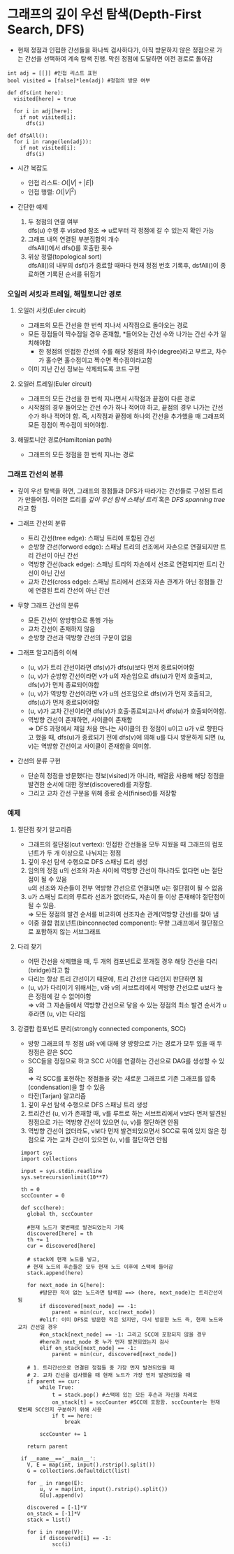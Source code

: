 # 그래프의 깊이 우선 탐색(Depth-First Search, DFS)

- 현재 정점과 인접한 간선들을 하나씩 검사하다가, 아직 방문하지 않은 정점으로 가는 간선을 선택하여 계속 탐색 진행. 막힌 정점에 도달하면 이전 경로로 돌아감
```
int adj = [[]] #인접 리스트 표현
bool visited = [false]*len(adj) #정점의 방문 여부

def dfs(int here):
  visited[here] = true
  
  for i in adj[here]:
    if not visited[i]:
      dfs(i)

def dfsAll():
  for i in range(len(adj)):
    if not visited[i]:
      dfs(i)
```

- 시간 복잡도
   - 인접 리스트: $O(|V|+|E|)$
   - 인접 행렬: $O(|V|^{2})$

- 간단한 예제
   1. 두 정점의 연결 여부  
     dfs(u) 수행 후 visited 참조 $\Rightarrow$ u로부터 각 정점에 갈 수 있는지 확인 가능
   2. 그래프 내의 연결된 부분집합의 개수  
     dfsAll()에서 dfs()를 호출한 횟수
   3. 위상 정렬(topological sort)  
     dfsAll()의 내부의 dsf()가 종료할 때마다 현재 정점 번호 기록후, dsfAll()이 종료하면 기록된 순서를 뒤집기

### 오일러 서킷과 트레일, 해밀토니안 경로
1. 오일러 서킷(Euler circuit)
   - 그래프의 모든 간선을 한 번씩 지나서 시작점으로 돌아오는 경로
   - 모든 정점들이 짝수점일 경우 존재함, *들어오는 간선 수와 나가는 간선 수가 일치해야함
     - 한 정점의 인접한 간선의 수를 해당 정점의 차수(degree)라고 부르고, 차수가 홀수면 홀수점이고 짝수면 짝수점이라고함
   - 이미 지난 간선 정보는 삭제되도록 코드 구현

2. 오일러 트레일(Euler circuit)
   - 그래프의 모든 간선을 한 번씩 지나면서 시작점과 끝점이 다른 경로
   - 시작점의 경우 들어오는 간선 수가 하나 적어야 하고, 끝점의 경우 나가는 간선 수가 하나 적어야 함. 즉, 시작점과 끝점에 하나의 간선을 추가했을 때 그래프의 모든 정점이 짝수점이 되어야함.

3. 해밀토니안 경로(Hamiltonian path)
   - 그래프의 모든 정점을 한 번씩 지나는 경로
   
### 그래프 간선의 분류
- 깊이 우선 탐색을 하면, 그래프의 정점들과 DFS가 따라가는 간선들로 구성된 트리가 만들어짐. 이러한 트리를 *깊이 우선 탐색 스패닝 트리* 혹은 
*DFS spanning tree*라고 함
- 그래프 간선의 분류
   - 트리 간선(tree edge): 스패닝 트리에 포함된 간선
   - 순방향 간선(forword edge): 스패닝 트리의 선조에서 자손으로 연결되지만 트리 간선이 아닌 간선
   - 역방향 간선(back edge): 스패닝 트리의 자손에서 선조로 연결되지만 트리 간선이 아닌 간선
   - 교차 간선(cross edge): 스패닝 트리에서 선조와 자손 관계가 아닌 정점들 간에 연결된 트리 간선이 아닌 간선
 
- 무향 그래프 간선의 분류
   - 모든 간선이 양방향으로 통행 가능
   - 교차 간선이 존재하지 않음
   - 순방향 간선과 역방향 간선의 구분이 없음

- 그래프 알고리즘의 이해
   - (u, v)가 트리 간선이라면 dfs(v)가 dfs(u)보다 먼저 종료되어야함
   - (u, v)가 순방향 간선이라면 v가 u의 자손임으로 dfs(u)가 먼저 호출되고, dfs(v)가 먼저 종료되어야함
   - (u, v)가 역방향 간선이라면 v가 u의 선조임으로 dfs(v)가 먼저 호출되고, dfs(u)가 먼저 종료되어야함
   - (u, v)가 교차 간선이라면 dfs(v)가 호출·종료되고나서 dfs(u)가 호출되어야함. 
   - 역방향 간선이 존재하면, 사이클이 존재함  
     $\Rightarrow$ DFS 과정에서 제일 처음 만나는 사이클의 한 정점이 u이고 u가 v로 향한다고 했을 때, dfs(u)가 종료되기 전에 dfs(v)에 의해 u를 다시 방문하게 되면 (u, v)는 역방향 간선이고 사이클이 존재함을 의미함.

- 간선의 분류 구현
   - 단순히 정점을 방문했다는 정보(visited)가 아니라, 배열읈 사용해 해당 정점을 발견한 순서에 대한 정보(discovered)를 저장함.
   - 그리고 교차 간선 구분을 위해 종료 순서(finised)를 저장함
   
### 예제
1. 절단점 찾기 알고리즘
   - 그래프의 절단점(cut vertex): 인접한 간선들을 모두 지웠을 때 그래프의 컴포넌트가 두 개 이상으로 나눠지는 정점
   1. 깊이 우선 탐색 수행으로 DFS 스패닝 트리 생성
   2. 임의의 정점 u의 선조와 자손 사이에 역방향 간선이 하나라도 없다면 u는 절단점이 될 수 있음  
     u의 선조와 자손들이 전부 역방향 간선으로 연결되면 u는 절단점이 될 수 없음
   3. u가 스패닝 트리의 루트라 선조가 없더라도, 자손이 둘 이상 존재해야 절단점이 될 수 있음.  
   $\Rightarrow$ 모든 정점의 발견 순서를 비교하여 선조자손 관계(역방향 간선)를 찾아 냄
   - 이중 결합 컴포넌트(binconnected component): 무향 그래프에서 절단점으로 포함하지 않는 서브그래프
   
2. 다리 찾기
   - 어떤 간선을 삭제했을 때, 두 개의 컴포넌트로 쪼개질 경우 해당 간선을 다리(bridge)라고 함
   - 다리는 항상 트리 간선이기 때문에, 트리 간선만 다리인지 판단하면 됨
   - (u, v)가 다리이기 위해서는, v와 v의 서브트리에서 역방향 간선으로 u보다 높은 정점에 갈 수 없어야함  
   $\Rightarrow$ v와 그 자손들에서 역방향 간선으로 닿을 수 있는 정점의 최소 발견 순서가 u 후라면 (u, v)는 다리임
 
3. 강결합 컴포넌트 분리(strongly connected components, SCC)
   - 방향 그래프의 두 정점 u와 v에 대해 양 방향으로 가는 경로가 모두 있을 때 두 정점은 같은 SCC
   - SCC들을 정점으로 하고 SCC 사이를 연결하는 간선으로 DAG를 생성할 수 있음  
   $\Rightarrow$ 각 SCC를 표현하는 정점들을 갖는 새로운 그래프로 기존 그래프를 압축(condensation)을 할 수 있음
   - 타잔(Tarjan) 알고리즘
   1. 깊이 우선 탐색 수행으로 DFS 스패닝 트리 생성
   2. 트리간선 (u, v)가 존재할 때, v를 루트로 하는 서브트리에서 v보다 먼저 발견된 정점으로 가는 역방향 간선이 있으면 (u, v)를 절단하면 안됨
   3. 역방향 간선이 없더라도, v보다 먼저 발견되었으면서 SCC로 묶여 있지 않은 정점으로 가는 교차 간선이 있으면 (u, v)를 절단하면 안됨
   ```
    import sys
    import collections

    input = sys.stdin.readline
    sys.setrecursionlimit(10**7)

    th = 0
    sccCounter = 0

    def scc(here):
      global th, sccCounter
      
      #현재 노드가 몇번째로 발견되었는지 기록 
      discovered[here] = th
      th += 1
      cur = discovered[here]
      
      # stack에 현재 노드를 넣고,
      # 현재 노드의 후손들은 모두 현재 노드 이후에 스택에 들어감 
      stack.append(here)

      for next_node in G[here]:
          #방문한 적이 없는 노드라면 탐색함 ==> (here, next_node)는 트리간선이 됨
          if discovered[next_node] == -1: 
              parent = min(cur, scc(next_node))
          #elif: 이미 DFS로 방문한 적은 있지만, 다시 방문한 노드 즉, 현재 노드와 교차 간선일 경우 
          #on_stack[next_node] == -1: 그리고 SCC에 포함되지 않을 경우
          #here과 next_node 중 누가 먼저 발견되었는지 검사
          elif on_stack[next_node] == -1: 
              parent = min(cur, discovered[next_node])
              
      # 1. 트리간선으로 연결된 정점들 중 가장 먼저 발견되었을 때
      # 2. 교차 간선을 검사했을 때 현재 노드가 가장 먼저 발견되었을 때
      if parent == cur:
          while True:
              t = stack.pop() #스택에 있는 모든 후손과 자신을 차례로
              on_stack[t] = sccCounter #SCC에 포함함. sccCounter는 현재 몇번째 SCC인지 구분하기 위해 사용
              if t == here:
                  break

          sccCounter += 1

      return parent

    if __name__=='__main__':
      V, E = map(int, input().rstrip().split())
      G = collections.defaultdict(list)

      for _ in range(E):
          u, v = map(int, input().rstrip().split())
          G[u].append(v)

      discovered = [-1]*V
      on_stack = [-1]*V
      stack = list()

      for i in range(V):
          if discovered[i] == -1:
              scc(i)
   ```
